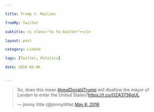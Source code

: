 ```yaml
---

title: Trump v. Muslims

fromMy: Twitter

subtitle: <i class="fa fa-twitter"></i>

layout: post

category: Linked

tags: [Twitter, Politics]

date: 2016-05-06


---
```


<blockquote class="twitter-tweet tw-align-center" data-lang="en"><p lang="en" dir="ltr">So, does this mean <a href="https://twitter.com/realDonaldTrump">@realDonaldTrump</a> will disallow the mayor of London to enter the United States?<a href="https://t.co/OZA3736qUL">https://t.co/OZA3736qUL</a></p>&mdash; jimmy little (@jimmylittle) <a href="https://twitter.com/jimmylittle/status/728735528246337536">May 6, 2016</a></blockquote> <script async src="//platform.twitter.com/widgets.js" charset="utf-8"></script>
